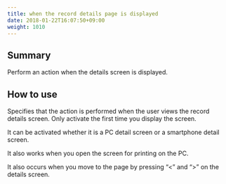 ```yaml
---
title: when the record details page is displayed
date: 2018-01-22T16:07:50+09:00
weight: 1010
---
```

## Summary

Perform an action when the details screen is displayed.

## How to use

Specifies that the action is performed when the user views the record details screen. Only activate the first time you display the screen.

It can be activated whether it is a PC detail screen or a smartphone detail screen.

It also works when you open the screen for printing on the PC.

It also occurs when you move to the page by pressing “<” and “>” on the details screen.
